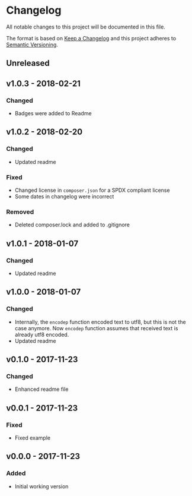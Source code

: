 Changelog
=========

All notable changes to this project will be documented in this file.

The format is based on [Keep a Changelog](http://keepachangelog.com/en/1.0.0/)
and this project adheres to [Semantic Versioning](http://semver.org/spec/v2.0.0.html).

Unreleased
----------

v1.0.3 - 2018-02-21
-------------------

### Changed

* Badges were added to Readme

v1.0.2 - 2018-02-20
-------------------

### Changed

* Updated readme

### Fixed

* Changed license in `composer.json` for a SPDX compliant license
* Some dates in changelog were incorrect

### Removed 

* Deleted composer.lock and added to .gitignore


v1.0.1 - 2018-01-07
-------------------

### Changed
* Updated readme

v1.0.0 - 2018-01-07
-------------------

### Changed
* Internally, the `encodep` function encoded text to utf8, but this is not the case anymore.
  Now `encodep` function assumes that received text is already utf8 encoded.
* Updated readme


v0.1.0 - 2017-11-23
-------------------

### Changed
* Enhanced readme file


v0.0.1 - 2017-11-23
-------------------

### Fixed
* Fixed example


v0.0.0 - 2017-11-23
-------------------

### Added
* Initial working version


<!---
Guiding Principles

    Changelogs are for humans, not machines.
    There should be an entry for every single version.
    The same types of changes should be grouped.
    Versions and sections should be linkable.
    The latest version comes first.
    The release date of each versions is displayed.
    Mention whether you follow Semantic Versioning.

Types of changes

    Added       for new features.
    Changed     for changes in existing functionality.
    Deprecated  for soon-to-be removed features.
    Removed     for now removed features.
    Fixed       for any bug fixes.
    Security    in case of vulnerabilities.
-->
